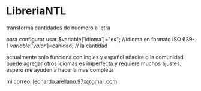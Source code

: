 # LibreriaNTL
transforma cantidades de nuemero a letra

para configurar usar $variable['idioma']="es"; //idioma en formato ISO 639-1
                     $variable['valor']=$canidad; // la cantidad 
                     
actualmente solo funciona con ingles y español añadire o la comunidad puede agregar otros idiomas
es imperfecta y requiere muchos ajustes, espero me ayuden a hacerla mas completa 

mi correo:
leonardo.arellano.97x@gmail.com 
